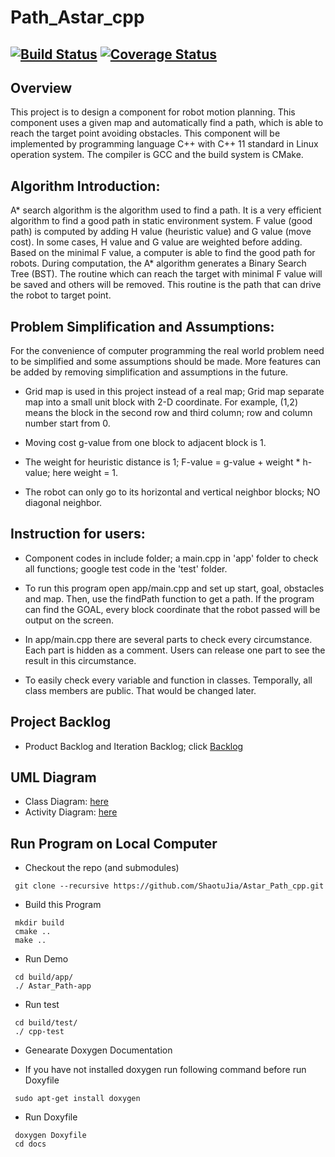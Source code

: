 # Path_Astar_cpp
[![Build Status](https://travis-ci.org/ShaotuJia/Astar_Path_cpp.svg?branch=master)](https://travis-ci.org/ShaotuJia/Astar_Path_cpp)
[![Coverage Status](https://coveralls.io/repos/github/ShaotuJia/Find_Path_Astar/badge.svg?branch=master)](https://coveralls.io/github/ShaotuJia/Find_Path_Astar?branch=master)
---

## Overview

This project is to design a component for robot motion planning. This component uses a given map and automatically find a path, which is able to reach the target point avoiding obstacles. This component will be implemented by programming language C++ with C++ 11 standard in Linux operation system. The compiler is GCC and the build system is CMake.

## Algorithm Introduction:

A* search algorithm is the algorithm used to find a path. It is a very efficient algorithm to find a good path in static environment system. F value (good path) is computed by adding H value (heuristic value) and G value (move cost). In some cases, H value and G value are weighted before adding. Based on the minimal F value, a computer is able to find the good path for robots. During computation, the A* algorithm generates a Binary Search Tree (BST). The routine which can reach the target with minimal F value will be saved and others will be removed. This routine is the path that can drive the robot to target point.

## Problem Simplification and Assumptions: 

For the convenience of computer programming the real world problem need to be simplified and some assumptions should be made. More features can be added by removing simplification and assumptions in the future.

 * Grid map is used in this project instead of a real map; Grid map separate map into a small unit block with 2-D coordinate. For example, (1,2) means the block in the second row and third column; row and column number start from 0.
 
 * Moving cost g-value from one block to adjacent block is 1.

 * The weight for heuristic distance is 1; F-value = g-value + weight * h-value; here weight = 1.

 * The robot can only go to its horizontal and vertical neighbor blocks; NO diagonal neighbor.

## Instruction for users:

* Component codes in include folder; a main.cpp in 'app' folder to check all functions; google test code in the 'test' folder.
 
* To run this program open app/main.cpp and set up start, goal, obstacles and map. Then, use the findPath function to get a path. If the program can find the GOAL, every block coordinate that the robot passed will be output on the screen. 

* In app/main.cpp there are several parts to check every circumstance. Each part is hidden as a comment. Users can release one part to see the result in this circumstance.
 
* To easily check every variable and function in classes. Temporally, all class members are public. That would be changed later.

## Project Backlog

- Product Backlog and Iteration Backlog; click [Backlog](https://docs.google.com/a/terpmail.umd.edu/spreadsheets/d/1_wuH_sjkEKzCIiHdhb8TNDC5xYZSNvnsnW_ek6CWaD0/edit?usp=sharing)

## UML Diagram

- Class Diagram: [here](https://www.lucidchart.com/invitations/accept/17cc5971-77db-40b6-a806-f4a2229acef4)
- Activity Diagram: [here](https://www.lucidchart.com/invitations/accept/bac51de0-591d-472c-8e74-b2e5685c2957)

## Run Program on Local Computer

* Checkout the repo (and submodules)
```
 git clone --recursive https://github.com/ShaotuJia/Astar_Path_cpp.git
```
* Build this Program 
```
 mkdir build
 cmake ..
 make ..
```
* Run Demo
```
 cd build/app/
 ./ Astar_Path-app
```
* Run test
```
 cd build/test/
 ./ cpp-test
```
* Genearate Doxygen Documentation
 
 * If you have not installed doxygen run following command before run Doxyfile
  ```
   sudo apt-get install doxygen
  ```
 * Run Doxyfile
  ```
   doxygen Doxyfile
   cd docs
  ```
